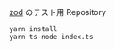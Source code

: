 [zod](https://github.com/colinhacks/zod) のテスト用 Repository

```shell
yarn install
yarn ts-node index.ts
```
